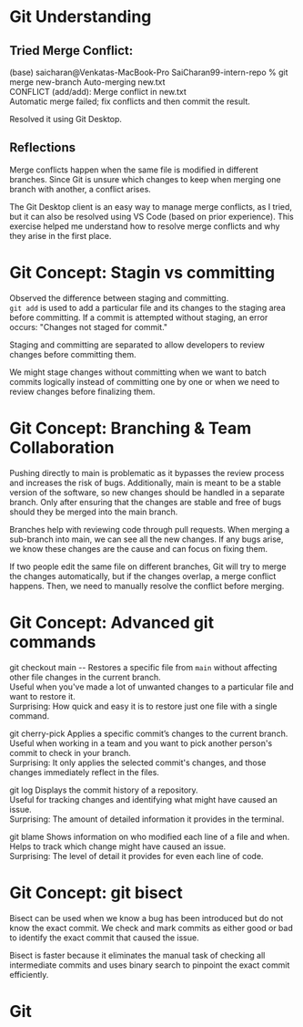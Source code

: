 # Git Understanding

## Tried Merge Conflict:

(base) saicharan@Venkatas-MacBook-Pro SaiCharan99-intern-repo % git merge new-branch
Auto-merging new.txt  
CONFLICT (add/add): Merge conflict in new.txt  
Automatic merge failed; fix conflicts and then commit the result.

Resolved it using Git Desktop.

## Reflections

Merge conflicts happen when the same file is modified in different branches. Since Git is unsure which changes to keep when merging one branch with another, a conflict arises.

The Git Desktop client is an easy way to manage merge conflicts, as I tried, but it can also be resolved using VS Code (based on prior experience). This exercise helped me understand how to resolve merge conflicts and why they arise in the first place.

# Git Concept: Stagin vs committing

Observed the difference between staging and committing.  
`git add` is used to add a particular file and its changes to the staging area before committing. If a commit is attempted without staging, an error occurs: "Changes not staged for commit."

Staging and committing are separated to allow developers to review changes before committing them.

We might stage changes without committing when we want to batch commits logically instead of committing one by one or when we need to review changes before finalizing them.

# Git Concept: Branching & Team Collaboration

Pushing directly to main is problematic as it bypasses the review process and increases the risk of bugs. Additionally, main is meant to be a stable version of the software, so new changes should be handled in a separate branch. Only after ensuring that the changes are stable and free of bugs should they be merged into the main branch.

Branches help with reviewing code through pull requests. When merging a sub-branch into main, we can see all the new changes. If any bugs arise, we know these changes are the cause and can focus on fixing them.

If two people edit the same file on different branches, Git will try to merge the changes automatically, but if the changes overlap, a merge conflict happens. Then, we need to manually resolve the conflict before merging.

# Git Concept: Advanced git commands

git checkout main -- <file>
Restores a specific file from `main` without affecting other file changes in the current branch.  
Useful when you've made a lot of unwanted changes to a particular file and want to restore it.  
Surprising: How quick and easy it is to restore just one file with a single command.

git cherry-pick <commitCode>
Applies a specific commit’s changes to the current branch.  
Useful when working in a team and you want to pick another person's commit to check in your branch.  
Surprising: It only applies the selected commit's changes, and those changes immediately reflect in the files.

git log
Displays the commit history of a repository.  
Useful for tracking changes and identifying what might have caused an issue.  
Surprising: The amount of detailed information it provides in the terminal.

git blame <file>
Shows information on who modified each line of a file and when.  
Helps to track which change might have caused an issue.  
Surprising: The level of detail it provides for even each line of code.

# Git Concept: git bisect

Bisect can be used when we know a bug has been introduced but do not know the exact commit. We check and mark commits as either good or bad to identify the exact commit that caused the issue.  

Bisect is faster because it eliminates the manual task of checking all intermediate commits and uses binary search to pinpoint the exact commit efficiently.

# Git  




